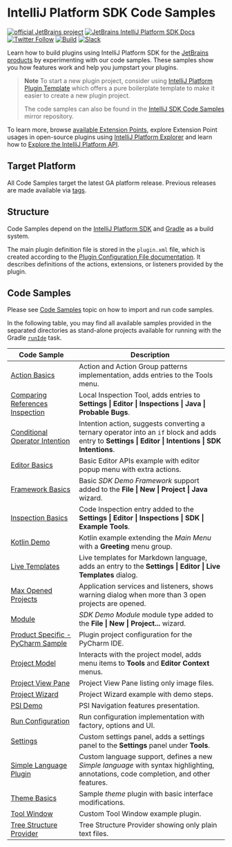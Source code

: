 # IntelliJ Platform SDK Code Samples

[![official JetBrains project](https://jb.gg/badges/official-flat-square.svg)][jb:github]
[![JetBrains IntelliJ Platform SDK Docs](https://jb.gg/badges/docs.svg?style=flat-square)][jb:docs]
[![Twitter Follow](https://img.shields.io/twitter/follow/JBPlatform?style=flat-square&logo=twitter)][jb:twitter]
[![Build](https://img.shields.io/github/workflow/status/JetBrains/intellij-sdk-docs/Code%20Samples?style=flat-square)][gh:workflow-code-samples]
[![Slack](https://img.shields.io/badge/Slack-%23intellij--platform-blue?style=flat-square&logo=Slack)][jb:slack]

Learn how to build plugins using IntelliJ Platform SDK for the [JetBrains products][jb:products] by experimenting with our code samples.
These samples show you how features work and help you jumpstart your plugins.

> **Note**
> To start a new plugin project, consider using [IntelliJ Platform Plugin Template][gh:template] which offers a pure boilerplate template to make it easier to create a new plugin project.
>
> The code samples can also be found in the [IntelliJ SDK Code Samples](https://github.com/JetBrains/intellij-sdk-code-samples) mirror repository.

To learn more, browse [available Extension Points][docs:eps], explore Extension Point usages in open-source plugins using [IntelliJ Platform Explorer](https://jb.gg/ipe) and learn how to [Explore the IntelliJ Platform API][docs:explore-api].

## Target Platform

All Code Samples target the latest GA platform release.
Previous releases are made available via [tags](https://github.com/JetBrains/intellij-sdk-code-samples/tags).

## Structure

Code Samples depend on the [IntelliJ Platform SDK][docs] and [Gradle][docs:gradle] as a build system.

The main plugin definition file is stored in the `plugin.xml` file, which is created according to the [Plugin Configuration File documentation][docs:plugin.xml].
It describes definitions of the actions, extensions, or listeners provided by the plugin.

## Code Samples

Please see [Code Samples][docs:code-samples] topic on how to import and run code samples.

In the following table, you may find all available samples provided in the separated directories as stand-alone projects available for running with the Gradle [`runIde`](tools_gradle_intellij_plugin.md#tasks-runide) task.

| Code Sample                                                            | Description                                                                                                                                                       |
|------------------------------------------------------------------------|-------------------------------------------------------------------------------------------------------------------------------------------------------------------|
| [Action Basics](./action_basics)                                       | Action and Action Group patterns implementation, adds entries to the Tools menu.                                                                                  |
| [Comparing References Inspection](./comparing_references_inspection)   | Local Inspection Tool, adds entries to **Settings &#124; Editor &#124; Inspections &#124; Java &#124; Probable Bugs**.                                            |
| [Conditional Operator Intention](./conditional_operator_intention)     | Intention action, suggests converting a ternary operator into an `if` block and adds entry to **Settings &#124; Editor &#124; Intentions &#124; SDK Intentions**. |
| [Editor Basics](./editor_basics)                                       | Basic Editor APIs example with editor popup menu with extra actions.                                                                                              |
| [Framework Basics](./framework_basics)                                 | Basic *SDK Demo Framework* support added to the **File &#124; New &#124; Project &#124; Java** wizard.                                                            |
| [Inspection Basics](./inspection_basics)                               | Code Inspection entry added to the **Settings &#124; Editor &#124; Inspections &#124; SDK &#124; Example Tools**.                                                 |
| [Kotlin Demo](./kotlin_demo)                                           | Kotlin example extending the *Main Menu* with a **Greeting** menu group.                                                                                          |
| [Live Templates](./live_templates)                                     | Live templates for Markdown language, adds an entry to the **Settings &#124; Editor &#124; Live Templates** dialog.                                               |
| [Max Opened Projects](./max_opened_projects)                           | Application services and listeners, shows warning dialog when more than 3 open projects are opened.                                                               |
| [Module](./module)                                                     | *SDK Demo Module* module type added to the **File &#124; New &#124; Project...** wizard.                                                                          |
| [Product Specific - PyCharm Sample](./product_specific/pycharm_basics) | Plugin project configuration for the PyCharm IDE.                                                                                                                 |
| [Project Model](./project_model)                                       | Interacts with the project model, adds menu items to **Tools** and **Editor Context** menus.                                                                      |
| [Project View Pane](./project_view_pane)                               | Project View Pane listing only image files.                                                                                                                       |
| [Project Wizard](./project_wizard)                                     | Project Wizard example with demo steps.                                                                                                                           |
| [PSI Demo](./psi_demo)                                                 | PSI Navigation features presentation.                                                                                                                             |
| [Run Configuration](./run_configuration)                               | Run configuration implementation with factory, options and UI.                                                                                                    |
| [Settings](./settings)                                                 | Custom settings panel, adds a settings panel to the **Settings** panel under **Tools**.                                                                           |
| [Simple Language Plugin](./simple_language_plugin)                     | Custom language support, defines a new *Simple language* with syntax highlighting, annotations, code completion, and other features.                              |
| [Theme Basics](./theme_basics)                                         | Sample *theme* plugin with basic interface modifications.                                                                                                         |
| [Tool Window](./tool_window)                                           | Custom Tool Window example plugin.                                                                                                                                |
| [Tree Structure Provider](./tree_structure_provider)                   | Tree Structure Provider showing only plain text files.                                                                                                            |

[gh:workflow-code-samples]: https://github.com/JetBrains/intellij-sdk-docs/actions?query=workflow%3ACode%20Samples
[gh:template]: https://github.com/JetBrains/intellij-platform-plugin-template

[jb:github]: https://github.com/JetBrains/.github/blob/main/profile/README.md
[jb:docs]: https://plugins.jetbrains.com/docs/intellij/
[jb:products]: https://www.jetbrains.com/products.html
[jb:slack]: https://plugins.jetbrains.com/slack
[jb:twitter]: https://twitter.com/JBPlatform

[docs]: https://plugins.jetbrains.com/docs/intellij/
[docs:code-samples]: https://plugins.jetbrains.com/docs/intellij/code-samples.html
[docs:eps]: https://plugins.jetbrains.com/docs/intellij/extension-point-list.html
[docs:gradle]: https://plugins.jetbrains.com/docs/intellij/gradle-build-system.html
[docs:plugin.xml]: https://plugins.jetbrains.com/docs/intellij/plugin-configuration-file.html
[docs:explore-api]: https://plugins.jetbrains.com/docs/intellij/explore-api.html
